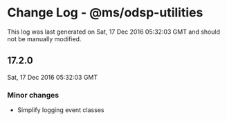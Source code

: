 # Change Log - @ms/odsp-utilities

This log was last generated on Sat, 17 Dec 2016 05:32:03 GMT and should not be manually modified.

## 17.2.0
Sat, 17 Dec 2016 05:32:03 GMT

### Minor changes

- Simplify logging event classes

